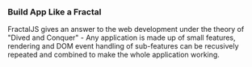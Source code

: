 ### Build App Like a Fractal ###

FractalJS gives an answer to the web development under the theory of "Dived and Conquer" -
Any application is made up of small features, rendering and DOM event handling
of sub-features can be recusively repeated and combined to make the whole application
working.

